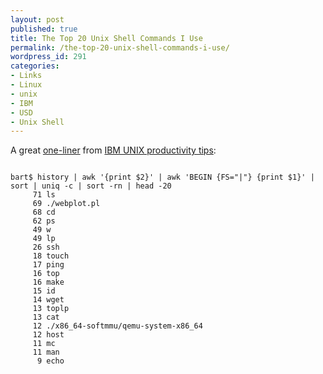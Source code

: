 ```yaml
---
layout: post
published: true
title: The Top 20 Unix Shell Commands I Use
permalink: /the-top-20-unix-shell-commands-i-use/
wordpress_id: 291
categories:
- Links
- Linux
- unix
- IBM
- USD
- Unix Shell
---
```



A great <a href="http://en.wikipedia.org/wiki/One-liner_program">one-liner</a> from <a href="http://www.ibm.com/developerworks/aix/library/au-productivitytips.html">IBM UNIX productivity tips</a>:


```

bart$ history | awk '{print $2}' | awk 'BEGIN {FS="|"} {print $1}' | sort | uniq -c | sort -rn | head -20
     71 ls
     69 ./webplot.pl
     68 cd
     62 ps
     49 w
     49 lp
     26 ssh
     18 touch
     17 ping
     16 top
     16 make
     15 id
     14 wget
     13 toplp
     13 cat
     12 ./x86_64-softmmu/qemu-system-x86_64
     12 host
     11 mc
     11 man
      9 echo

```


<!--adsense#Referer-->
